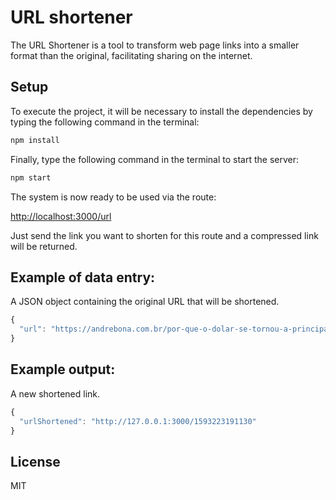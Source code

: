 # URL shortener

The URL Shortener is a tool to transform web page links into a smaller format than the original, facilitating sharing on the internet.

## Setup

To execute the project, it will be necessary to install the dependencies by typing the following command in the terminal:

```bash
npm install
```

Finally, type the following command in the terminal to start the server:

```bash
npm start
```
The system is now ready to be used via the route:

[http://localhost:3000/url](http://localhost:3000/url)

Just send the link you want to shorten for this route and a compressed link will be returned.

## Example of data entry:

A JSON object containing the original URL that will be shortened.
 
```javascript
{
  "url": "https://andrebona.com.br/por-que-o-dolar-se-tornou-a-principal-moeda-no-mercado-internacional/"
}
```
## Example output:

A new shortened link.

```javascript
{
  "urlShortened": "http://127.0.0.1:3000/1593223191130"
}
```

## License

MIT
